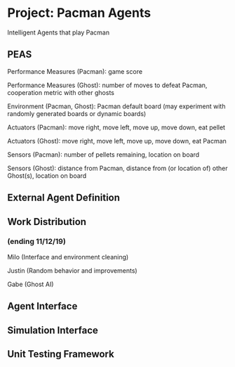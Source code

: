 # Project: Pacman Agents
Intelligent Agents that play Pacman

## PEAS
Performance Measures (Pacman): game score

Performance Measures (Ghost): number of moves to defeat Pacman, cooperation metric with other ghosts

Environment (Pacman, Ghost): Pacman default board (may experiment with randomly generated boards or dynamic boards)

Actuators (Pacman): move right, move left, move up, move down, eat pellet

Actuators (Ghost): move right, move left, move up, move down, eat Pacman

Sensors (Pacman): number of pellets remaining, location on board

Sensors (Ghost): distance from Pacman, distance from (or location of) other Ghost(s), location on board

## External Agent Definition

## Work Distribution

### (ending 11/12/19)
Milo (Interface and environment cleaning)

Justin (Random behavior and improvements)

Gabe (Ghost AI)

## Agent Interface

## Simulation Interface

## Unit Testing Framework

